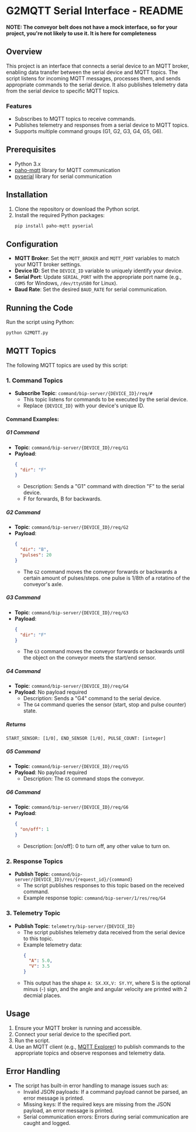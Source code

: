 # G2MQTT Serial Interface - README

**NOTE: The conveyor belt does not have a mock interface, so for your project, you're not likely to use it. It is here for completeness**

## Overview
This project is an interface that connects a serial device to an MQTT broker, enabling data transfer between the serial device and MQTT topics. The script listens for incoming MQTT messages, processes them, and sends appropriate commands to the serial device. It also publishes telemetry data from the serial device to specific MQTT topics.

### Features
- Subscribes to MQTT topics to receive commands.
- Publishes telemetry and responses from a serial device to MQTT topics.
- Supports multiple command groups (G1, G2, G3, G4, G5, G6).

## Prerequisites
- Python 3.x
- [paho-mqtt](https://pypi.org/project/paho-mqtt/) library for MQTT communication
- [pyserial](https://pypi.org/project/pyserial/) library for serial communication

## Installation
1. Clone the repository or download the Python script.
2. Install the required Python packages:
   ```sh
   pip install paho-mqtt pyserial
   ```

## Configuration
- **MQTT Broker**: Set the `MQTT_BROKER` and `MQTT_PORT` variables to match your MQTT broker settings.
- **Device ID**: Set the `DEVICE_ID` variable to uniquely identify your device.
- **Serial Port**: Update `SERIAL_PORT` with the appropriate port name (e.g., `COM5` for Windows, `/dev/ttyUSB0` for Linux).
- **Baud Rate**: Set the desired `BAUD_RATE` for serial communication.

## Running the Code
Run the script using Python:
```sh
python G2MQTT.py
```

## MQTT Topics
The following MQTT topics are used by this script:

### 1. Command Topics
- **Subscribe Topic**: `command/bip-server/{DEVICE_ID}/req/#`
  - This topic listens for commands to be executed by the serial device.
  - Replace `{DEVICE_ID}` with your device's unique ID.

#### Command Examples:

##### G1 Command
- **Topic**: `command/bip-server/{DEVICE_ID}/req/G1`
- **Payload**:
  ```json
  {
    "dir": "F"
  }
  ```
  - Description: Sends a "G1" command with direction "F" to the serial device.
  - F for forwards, B for backwards.
##### G2 Command
- **Topic**: `command/bip-server/{DEVICE_ID}/req/G2`
- **Payload**:
  ```json
  {
    "dir": "B",
    "pulses": 20
  }
  ```
  - The `G2` command moves the conveyor forwards or backwards a certain amount of pulses/steps.
  one pulse is 1/8th of a rotatino of the conveyor's axle.
##### G3 Command
- **Topic**: `command/bip-server/{DEVICE_ID}/req/G3`
- **Payload**:
  ```json
  {
    "dir": "F"
  }
  ```
  - The `G3` command moves the conveyor forwards or backwards until the object
  on the conveyor meets the start/end sensor.
##### G4 Command
- **Topic**: `command/bip-server/{DEVICE_ID}/req/G4`
- **Payload**: No payload required
  - Description: Sends a "G4" command to the serial device.
  - The `G4` command queries the sensor (start, stop and pulse counter) state.
##### Returns

  `START_SENSOR: [1/0], END_SENSOR [1/0], PULSE_COUNT: [integer]`

##### G5 Command
- **Topic**: `command/bip-server/{DEVICE_ID}/req/G5`
- **Payload**: No payload required
  - Description: The `G5` command stops the conveyor.

##### G6 Command
- **Topic**: `command/bip-server/{DEVICE_ID}/req/G6`
- **Payload**:
  ```json
  {
    "on/off": 1
  }
  ```
  - Description: [on/off]: 0 to turn off, any other value to turn on.

### 2. Response Topics
- **Publish Topic**: `command/bip-server/{DEVICE_ID}/res/{request_id}/{command}`
  - The script publishes responses to this topic based on the received command.
  - Example response topic: `command/bip-server/1/res/req/G4`

### 3. Telemetry Topic
- **Publish Topic**: `telemetry/bip-server/{DEVICE_ID}`
  - The script publishes telemetry data received from the serial device to this topic.
  - Example telemetry data:
    ```json
    {
      "A": 5.0,
      "V": 3.5
    }
    ```
  - This output has the shape `A: SX.XX,V: SY.YY`, where S is the optional
minus (-) sign, and the angle and angular velocity are printed with 2
decmial places. 

## Usage
1. Ensure your MQTT broker is running and accessible.
2. Connect your serial device to the specified port.
3. Run the script.
4. Use an MQTT client (e.g., [MQTT Explorer](https://mqtt-explorer.com/)) to publish commands to the appropriate topics and observe responses and telemetry data.

## Error Handling
- The script has built-in error handling to manage issues such as:
  - Invalid JSON payloads: If a command payload cannot be parsed, an error message is printed.
  - Missing keys: If the required keys are missing from the JSON payload, an error message is printed.
  - Serial communication errors: Errors during serial communication are caught and logged.

  
